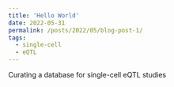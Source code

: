 ```yaml
---
title: 'Hello World'
date: 2022-05-31
permalink: /posts/2022/05/blog-post-1/
tags:
  - single-cell
  - eQTL
---
```


Curating a database for single-cell eQTL studies

